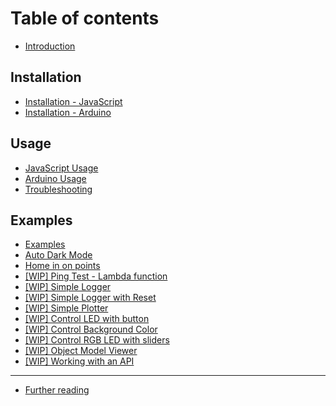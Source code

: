 # Table of contents

* [Introduction](README.md)

## Installation

* [Installation - JavaScript](installation/javascript.md)
* [Installation - Arduino](installation/arduino.md)

## Usage

* [JavaScript Usage](usage/javascript.md)
* [Arduino Usage](usage/arduino.md)
* [Troubleshooting](usage/troubleshooting.md)

## Examples

* [Examples](examples/examples.md)
* [Auto Dark Mode](examples/auto-dark-mode.md)
* [Home in on points](examples/home-in-on-points.md)
* [\[WIP\] Ping Test - Lambda function](examples/ping-test-lambda-function.md)
* [\[WIP\] Simple Logger](examples/simple-logger.md)
* [\[WIP\] Simple Logger with Reset](examples/simple-logger-with-reset.md)
* [\[WIP\] Simple Plotter](examples/simple-plotter.md)
* [\[WIP\] Control LED with button](examples/control-led-with-button.md)
* [\[WIP\] Control Background Color](examples/control-background-color.md)
* [\[WIP\] Control RGB LED with sliders](examples/control-rgb-led-with-sliders.md)
* [\[WIP\] Object Model Viewer](examples/object-model-viewer.md)
* [\[WIP\] Working with an API](examples/advice-generator.md)

***

* [Further reading](further-reading.md)
